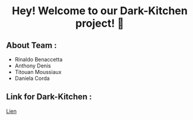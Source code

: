 <h1 align="center">Hey! Welcome to our Dark-Kitchen project! 👋</h1>

<h2>About Team :</h2>
<ul>
  <li>Rinaldo Benaccetta</li>
  <li>Anthony Denis</li>
  <li>Titouan Moussiaux</li>
  <li>Daniela Corda</li>
</ul>

<h2>Link for Dark-Kitchen :</h2>

[Lien](https://anthxnyd.github.io/dark-kitchen/)
<br/>


